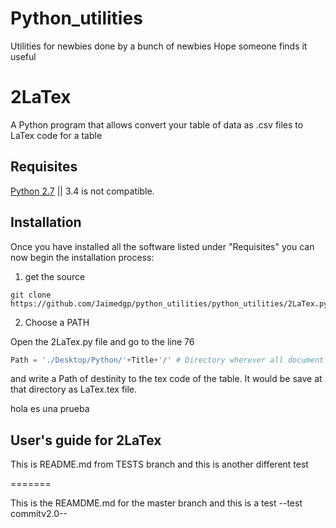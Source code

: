 
Python_utilities
=============================

Utilities for newbies done by a bunch of newbies
Hope someone finds it useful

# 2LaTex

  A Python program that allows convert your table of data as .csv files to LaTex code for a table
  
## Requisites
  
[Python 2.7](https://www.python.org/download/releases/2.7/) || 3.4 is not compatible.

## Installation

Once you have installed all the software listed under "Requisites" you can now begin the installation process:

1. get the source

```
git clone https://github.com/Jaimedgp/python_utilities/python_utilities/2LaTex.py
```

2. Choose a PATH
 
  Open the 2LaTex.py file and go to the line 76 
  ```python
  Path = './Desktop/Python/'+Title+'/' # Directory wherever all document will be saved
  ```
  
  and write a Path of destinity to the tex code of the table. It would be save at that directory as LaTex.tex file.

hola es una prueba
  
## User's guide for 2LaTex

This is README.md from TESTS branch and this is another different test

=======

This is the REAMDME.md for the master branch and this is a test
--test commitv2.0--

